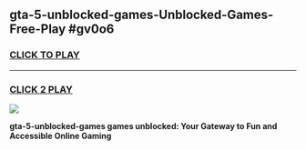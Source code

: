 
## gta-5-unblocked-games-Unblocked-Games-Free-Play #gv0o6
<h3>
<a href="https://us.freeplayer.one?title=gta-5-unblocked-games&ref=9M">CLICK TO PLAY</a></h3>
<hr>

<h3>
<a href="https://us.freeplayer.one?title=gta-5-unblocked-games&ref=9M">CLICK 2 PLAY</a>
  
</h3>

<a href="https://us.freeplayer.one?title=gta-5-unblocked-games&ref=9M"><img src="https://clearcache.store/games.png"></a>


**gta-5-unblocked-games games unblocked: Your Gateway to Fun and Accessible Online Gaming**
